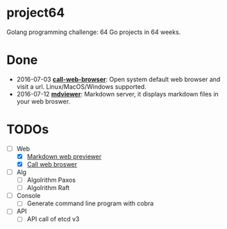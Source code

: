 # project64
Golang programming challenge: 64 Go projects in 64 weeks.

# Done
- 2016-07-03 [**call-web-browser**][1]: Open system default web browser and visit a url. Linux/MacOS/Windows supported.
- 2016-07-12 [**mdviewer**][2]: Markdown server, it displays markdown files in your web broswer.

# TODOs

- [ ] Web
	- [X]  [Markdown web previewer][2]
	- [X]  [Call web broswer][1]

- [ ] Alg
	- [ ] Algolrithm Paxos
	- [ ] Algolrithm Raft
	
- [ ] Console
	- [ ] Generate command line program with cobra

- [ ] API
	- [ ] API call of etcd v3

[1]:https://github.com/zyfdegh/call-web-broswer
[2]:https://github.com/zyfdegh/mdviewer
